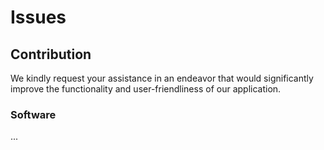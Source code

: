 # Issues
## Contribution
We kindly request your assistance in an endeavor that would significantly improve the functionality and user-friendliness of our application.
### Software
...